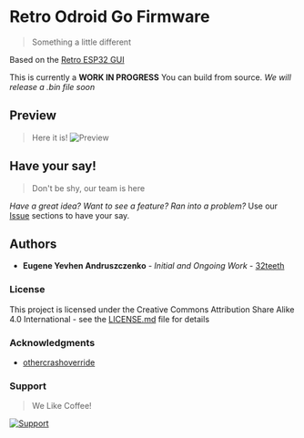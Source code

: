 # Retro Odroid Go Firmware
> Something a little different

Based on the [Retro ESP32 GUI](https://github.com/retro-esp32/RetroESP32)

This is currently a **WORK IN PROGRESS** 
You can build from source.
*We will release a .bin file soon*

## Preview
> Here it is!
![Preview](Assets/preview.gif)

## Have your say!
> Don't be shy, our team is here

*Have a great idea? Want to see a feature? Ran into a problem?*
Use our [Issue](https://github.com/retro-esp32/Retro-Odroid-Go-Firmware/issues) sections to have your say.

## Authors

* **Eugene Yevhen Andruszczenko** - *Initial and Ongoing Work* - [32teeth](https://github.com/32teeth)

### License

This project is licensed under the Creative Commons Attribution Share Alike 4.0 International - see the [LICENSE.md](LICENSE.md) file for details

### Acknowledgments

* [othercrashoverride](https://github.com/othercrashoverride)


### Support
> We Like Coffee!

[![Support](https://raw.githubusercontent.com/retro-esp32/RetroESP32/master/Assets/sponsor.jpg)](https://github.com/sponsors/32teeth)
